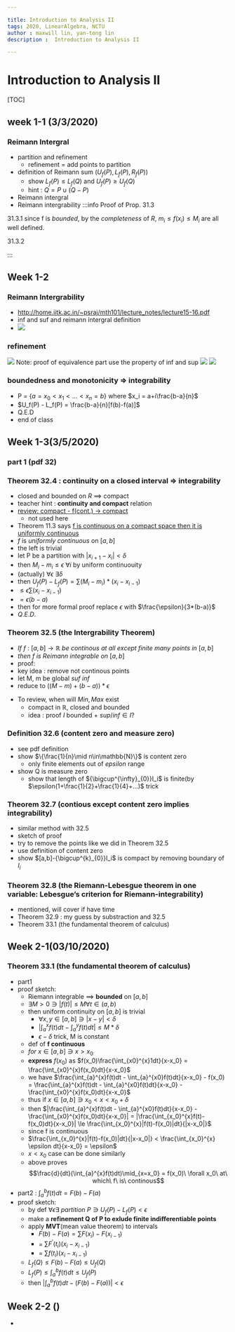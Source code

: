 ```yaml
---

title: Introduction to Analysis II
tags: 2020, LinearAlgebra, NCTU 
author : maxwill lin, yan-tong lin
description :  Introduction to Analysis II

---
```


# Introduction to Analysis II

[TOC]

## week 1-1 (3/3/2020)

### Reimann Intergral
* partition and refinement
    * refinement = add points to partition
* definition of Reimann sum ($U_f(P), L_f(P), R_f(P)$)
    * show  $L_f(P) \le L_f(Q)$ and $U_f(P) \ge U_f(Q)$
    * hint : $Q = P \cup (Q-P)$ 
* Reimann intergral
* Reimann intergrability 
:::info
Proof of Prop. 31.3

31.3.1
since f is $bounded$, by the $completeness$ of $R$,
$m_i \le f(x_i) \le M_i$ are all well defined.


31.3.2

:::

## Week 1-2

### Reimann Intergrability
* http://home.iitk.ac.in/~psraj/mth101/lecture_notes/lecture15-16.pdf
* inf and suf and reimann intergral definition
* ![](https://i.imgur.com/6cBS3AF.png)
### refinement
![](https://i.imgur.com/XYx6J5Y.png)
Note: proof of equivalence part use the property of inf and sup 
![](https://i.imgur.com/U8VwsNN.png)
![](https://i.imgur.com/7CYSkNE.png)

### boundedness and monotonicity => integrability
* P = $\{a=x_0<x_1<...<x_n=b\}$ where $x_i = a+i\frac{b-a}{n}$
* $U_f(P) - L_f(P) = \frac{b-a}{n}[f(b)-f(a)]$
* Q.E.D
* end of class

## Week 1-3(3/5/2020)

### part 1 (pdf 32)
### Theorem 32.4 : **continuity** on a **closed** interval => **integrability**
* closed and bounded on $R$ $\implies$ compact
* teacher hint : **continuity and compact** relation
* [review: compact - f(cont.) -> compact](https://proofwiki.org/wiki/Continuous_Image_of_Compact_Space_is_Compact)
    * not used here
* Theorem 11.3 says [f is continuous on a compact space then it is uniformly continuous](https://math.stackexchange.com/questions/110573/continuous-mapping-on-a-compact-metric-space-is-uniformly-continuous)
* $f$ is $uniformly\ continuous$ on $[a, b]$
* the left is trivial
* let P be a partition with $|x_{i+1}-x_i|\lt\delta$
* then $M_i-m_i \le \epsilon\ \forall i$ by uniform continuouity
* (actually) $\forall \epsilon\ \exists \delta$
* then $U_f(P) - L_f(P) = \sum (M_i-m_i)*(x_i-x_{i-1})$
* $\le \epsilon \sum (x_i-x_{i-1})$
* $= \epsilon (b-a)$
* then for more formal proof replace $\epsilon$ with $\frac{\epsilon}{3*(b-a)}$
* $Q.E.D.$


### Theorem 32.5 (**the Intergrability Theorem**)
* $If\ f\ :\ [a, b]\rightarrow\mathbb{R}\ be\  continous\ at\ all\ except\ finite\ many\ points\ in\ [a,b]$
* $then\ f\ is\ Reimann\ integrable\ on\ [a,b]$
* proof:
* key idea : remove not continous points
* let M, m be global $suf$ $inf$
* reduce to $((M-m)+(b-a))*\epsilon$
<!--
* {not continous points} finite => exist M, m
-->

* To review, when will $Min, Max$ exist
    * compact in $\mathbb{R}$, closed and bounded
    * idea : proof $I$ bounded + $sup/inf \in I$?

### Definition 32.6 (content zero and measure zero)
* see pdf definition
* show $\{\frac{1}{n}\mid n\in\mathbb{N}\}$ is content zero
    * only finite elements out of $epsilon$ range
* show Q is measure zero
    * show that length of ${\bigcup^{\infty}_{0}}I_i$ is finite(by $\epsilon(1+\frac{1}{2}+\frac{1}{4}+...)$ trick

### Theorem 32.7 (contious except content zero implies integrability)
* similar method with 32.5
* sketch of proof
* try to remove the points like we did in Theorem 32.5
* use definition of content zero
* show $[a,b]-{\bigcup^{k}_{0}}I_i$ is compact by removing boundary of $I_i$

### Theorem 32.8 (the Riemann-Lebesgue theorem in one variable: Lebesgue’s criterion for Riemann-integrability)
* mentioned, will cover if have time
* Theorem 32.9 : my guess by substraction and 32.5
* Theorem 33.1 (the fundamental theorem of calculus) 


## Week 2-1(03/10/2020)

### Theorem 33.1 (the fundamental theorem of calculus)
* part1
* proof sketch:
    * Riemann integrable $\implies$ **bounded** on $[a,b]$
    * $\exists M > 0 \ni |f(t)| \le M \forall t \in (a,b)$
    * then uniform continuity on $[a, b]$ is trivial
        * $\forall x,y \in [a,b] \ni |x-y|<\delta$
        * $|\int_{a}^{x}f(t)dt - \int_{a}^{y}f(t)dt| \le M*\delta$
        * $\epsilon - \delta$ trick, M is constant
    * def of **f continuous**
    * $for\ x \in [a,b] \ni x > x_0$
    * **express** $f(x_0)$ as $f(x_0)\frac{\int_{x0}^{x}1dt}{x-x_0} = \frac{\int_{x0}^{x}f(x_0)dt}{x-x_0}$
    * we have $\frac{\int_{a}^{x}f(t)dt - \int_{a}^{x0}f(t)dt}{x-x_0} - f(x_0) = \frac{\int_{a}^{x}f(t)dt - \int_{a}^{x0}f(t)dt}{x-x_0} - \frac{\int_{x0}^{x}f(x_0)dt}{x-x_0}$
    * thus if $x \in [a,b] \ni x_0<x<x_0+\delta$
    * then $|\frac{\int_{a}^{x}f(t)dt - \int_{a}^{x0}f(t)dt}{x-x_0} - \frac{\int_{x0}^{x}f(x_0)dt}{x-x_0}| = |\frac{\int_{x_0}^{x}f(t)-f(x_0)dt}{x-x_0}| \le \frac{\int_{x_0}^{x}|f(t)-f(x_0)|dt}{|x-x_0|}$
    * since f is continuous
    * $\frac{\int_{x_0}^{x}|f(t)-f(x_0)|dt}{|x-x_0|} < \frac{\int_{x_0}^{x} \epsilon dt}{x-x_0} = \epsilon$
    * $x < x_0$ case can be done similarly
    * above proves $$\frac{d}{dt}(\int_{a}^{x}f(t)dt)\mid_{x=x_0} = f(x_0)\ \forall x_0\ at\ which\ f\ is\ continous$$
* part2 : $\int_{a}^{b}f(t)dt = F(b)-F(a)$
* proof sketch:
    * by def $\forall \epsilon \exists\ partition\ P \ni U_f(P)-L_f(P) < \epsilon$ 
    * make a **refinement Q of P to exlude finite indifferentiable points** 
    * apply **MVT**(mean value theorem) to intervals
        * $F(b)-F(a) = \sum F(x_i)-F(x_{i-1})$
        * = $\sum F^{'}(t_i)(x_i-x_{i-1})$
        * = $\sum f(t_i)(x_i-x_{i-1})$
    * $L_f(Q) \le F(b)-F(a) \le U_f(Q)$
    * $L_f(P) \le \int_{a}^{b}f(t)dt \le U_f(P)$
    * then $|\int_{a}^{b}f(t)dt-(F(b)-F(a))| < \epsilon$

## Week 2-2 ()
* 